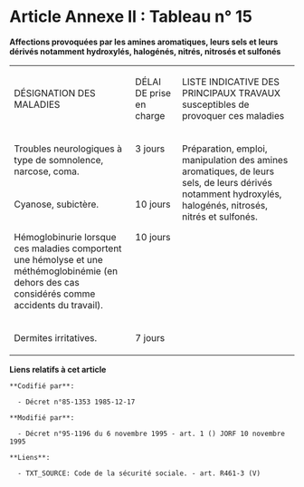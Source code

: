 # Article Annexe II : Tableau n° 15

**Affections provoquées par les amines aromatiques, leurs sels et leurs dérivés notamment hydroxylés, halogénés, nitrés,
nitrosés et sulfonés**

<table>
  <tbody>
    <tr>
      <td width="242">

DÉSIGNATION DES MALADIES

</td>
      <td width="81">

DÉLAI DE prise en charge

</td>
      <td width="282">

LISTE INDICATIVE DES PRINCIPAUX TRAVAUX susceptibles de provoquer ces maladies

</td>
    </tr>
    <tr>
      <td width="242" valign="top">

Troubles neurologiques à type de somnolence, narcose, coma.

</td>
      <td width="81" valign="top">

3 jours

</td>
      <td width="282" valign="top" rowspan="4">

Préparation, emploi, manipulation des amines aromatiques, de leurs sels, de leurs dérivés notamment hydroxylés, halogénés,
nitrosés, nitrés et sulfonés.

</td>
    </tr>
    <tr>
      <td width="242" valign="top">

Cyanose, subictère.

</td>
      <td width="81" valign="top">

10 jours

</td>
    </tr>
    <tr>
      <td valign="top" width="242">

Hémoglobinurie lorsque ces maladies comportent une hémolyse et une méthémoglobinémie (en dehors des cas considérés comme
accidents du travail).

</td>
      <td width="81" valign="top">

10 jours

</td>
    </tr>
    <tr>
      <td width="242" valign="top">

Dermites irritatives.

</td>
      <td valign="top" width="81">

7 jours

</td>
    </tr>
  </tbody>
</table>

**Liens relatifs à cet article**

	**Codifié par**:

	  - Décret n°85-1353 1985-12-17

	**Modifié par**:

	  - Décret n°95-1196 du 6 novembre 1995 - art. 1 () JORF 10 novembre 1995

	**Liens**:

	  - TXT_SOURCE: Code de la sécurité sociale. - art. R461-3 (V)

